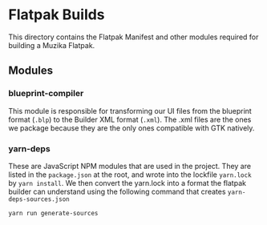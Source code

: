 # Flatpak Builds

This directory contains the Flatpak Manifest and other modules required for
building a Muzika Flatpak.

## Modules

### blueprint-compiler

This module is responsible for transforming our UI files from the blueprint
format (`.blp`) to the Builder XML format (`.xml`). The .xml files are the ones
we package because they are the only ones compatible with GTK natively.

### yarn-deps

These are JavaScript NPM modules that are used in the project. They are listed
in the `package.json` at the root, and wrote into the lockfile `yarn.lock` by
`yarn install`. We then convert the yarn.lock into a format the flatpak builder
can understand using the following command that creates `yarn-deps-sources.json`

```sh
yarn run generate-sources
```
